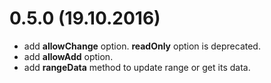 #  0.5.0 (19.10.2016)

* add **allowChange** option. **readOnly** option is deprecated. 
* add **allowAdd** option.
* add **rangeData** method to update range or get its data.
